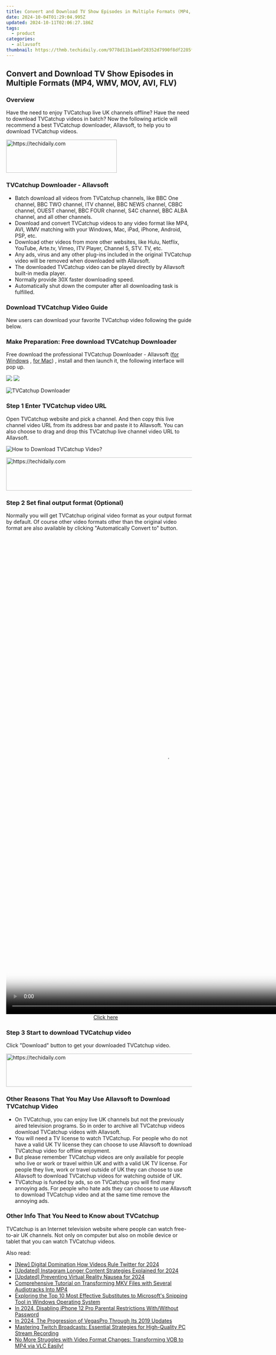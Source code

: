 ```yaml
---
title: Convert and Download TV Show Episodes in Multiple Formats (MP4, WMV, MOV, AVI, FLV)
date: 2024-10-04T01:29:04.995Z
updated: 2024-10-11T02:06:27.186Z
tags:
  - product
categories:
  - allavsoft
thumbnail: https://thmb.techidaily.com/9778d11b1aebf28352d7990f8df2285fbb44be756476ea931ead57296a8538fc.jpg
---
```


## Convert and Download TV Show Episodes in Multiple Formats (MP4, WMV, MOV, AVI, FLV)

### Overview

Have the need to enjoy TVCatchup live UK channels offline? Have the need to download TVCatchup videos in batch? Now the following article will recommend a best TVCatchup downloader, Allavsoft, to help you to download TVCatchup videos.

<!-- affiliate ads begin -->
<a href="https://aligracehair.sjv.io/c/5597632/2006928/19272" target="_top" id="2006928">
  <img src="//a.impactradius-go.com/display-ad/19272-2006928" border="0" alt="https://techidaily.com" width="300" height="90"/>
</a>
<img height="0" width="0" src="https://aligracehair.sjv.io/i/5597632/2006928/19272" style="position:absolute;visibility:hidden;" border="0" />
<!-- affiliate ads end -->

### TVCatchup Downloader - Allavsoft

* Batch download all videos from TVCatchup channels, like BBC One channel, BBC TWO channel, ITV channel, BBC NEWS channel, CBBC channel, OUEST channel, BBC FOUR channel, S4C channel, BBC ALBA channel, and all other channels.
* Download and convert TVCatchup videos to any video format like MP4, AVI, WMV matching with your Windows, Mac, iPad, iPhone, Android, PSP, etc.
* Download other videos from more other websites, like Hulu, Netflix, YouTube, Arte.tv, Vimeo, ITV Player, Channel 5, STV. TV, etc.
* Any ads, virus and any other plug-ins included in the original TVCatchup video will be removed when downloaded with Allavsoft.
* The downloaded TVCatchup video can be played directly by Allavsoft built-in media player.
* Normally provide 30X faster downloading speed.
* Automatically shut down the computer after all downloading task is fulfilled.

### Download TVCatchup Video Guide

New users can download your favorite TVCatchup video following the guide below.

### Make Preparation: Free download TVCatchup Downloader

Free download the professional TVCatchup Downloader - Allavsoft ([for Windows](https://tools.techidaily.com/allavsoft/products/) , [for Mac](https://tools.techidaily.com/allavsoft/products/)) , install and then launch it, the following interface will pop up.

[![](https://www.allavsoft.com/how-to/../images/how-to/free-download-win.jpg)](https://tools.techidaily.com/allavsoft/products/) [![](https://www.allavsoft.com/how-to/../images/how-to/free-download-mac.jpg)](https://tools.techidaily.com/allavsoft/products/)

![TVCatchup Downloader](https://www.allavsoft.com/how-to/../images/allavsoft/screen-shot-600.jpg)

### Step 1 Enter TVCatchup video URL

Open TVCatchup website and pick a channel. And then copy this live channel video URL from its address bar and paste it to Allavsoft. You can also choose to drag and drop this TVCatchup live channel video URL to Allavsoft.

![How to Download TVCatchup Video?](https://www.allavsoft.com/how-to/../images/how-to/download-rtmp-video/download-rtmp-video.jpg)

<!-- affiliate ads begin -->
<a href="https://aligracehair.sjv.io/c/5597632/1934292/19272" target="_top" id="1934292">
  <img src="//a.impactradius-go.com/display-ad/19272-1934292" border="0" alt="https://techidaily.com" width="728" height="90"/>
</a>
<img height="0" width="0" src="https://aligracehair.sjv.io/i/5597632/1934292/19272" style="position:absolute;visibility:hidden;" border="0" />
<!-- affiliate ads end -->

### Step 2 Set final output format (Optional)

Normally you will get TVCatchup original video format as your output format by default. Of course other video formats other than the original video format are also available by clicking "Automatically Convert to" button.

<!-- affiliate ads begin -->
<span id="1793213">
					<video width="864" height="1296" style="cursor:pointer"
           poster="//a.impactradius-go.com/display-clicktoplayimage/1793213.png"
           onclick="if(!this.playClicked){this.play();this.setAttribute('controls',true);this.playClicked=true;}">
	   <source src="//a.impactradius-go.com/display-ad/19135-1793213">
	   <img src="//a.impactradius-go.com/display-clicktoplayimage/1793213.png" style="border: none; height: 100%; width: 100%; object-fit: contain">
	</video>
	<div style="width:540px;text-align:center"><a href="javascript:window.open(decodeURIComponent('https%3A%2F%2Ftinyland.pxf.io%2Fc%2F5597632%2F1793213%2F19135'), '_blank');void(0);">Click here</a></div>
</span>
<img height="0" width="0" src="https://imp.pxf.io/i/5597632/1793213/19135" style="position:absolute;visibility:hidden;" border="0" />
<!-- affiliate ads end -->

### Step 3 Start to download TVCatchup video

Click "Download" button to get your downloaded TVCatchup video.

<!-- affiliate ads begin -->
<a href="https://unicoeye.pxf.io/c/5597632/2134224/18498" target="_top" id="2134224">
  <img src="//a.impactradius-go.com/display-ad/18498-2134224" border="0" alt="https://techidaily.com" width="728" height="90"/>
</a>
<img height="0" width="0" src="https://unicoeye.pxf.io/i/5597632/2134224/18498" style="position:absolute;visibility:hidden;" border="0" />
<!-- affiliate ads end -->

### Other Reasons That You May Use Allavsoft to Download TVCatchup Video

* On TVCatchup, you can enjoy live UK channels but not the previously aired television programs. So in order to archive all TVCatchup videos download TVCatchup videos with Allavsoft.
* You will need a TV license to watch TVCatchup. For people who do not have a valid UK TV license they can choose to use Allavsoft to download TVCatchup video for offline enjoyment.
* But please remember TVCatchup videos are only available for people who live or work or travel within UK and with a valid UK TV license. For people they live, work or travel outside of UK they can choose to use Allavsoft to download TVCatchup videos for watching outside of UK.
* TVCatchup is funded by ads, so on TVCatchup you will find many annoying ads. For people who hate ads they can choose to use Allavsoft to download TVCatchup video and at the same time remove the annoying ads.

### Other Info That You Need to Know about TVCatchup

TVCatchup is an Internet television website where people can watch free-to-air UK channels. Not only on computer but also on mobile device or tablet that you can watch TVCatchup videos.

<ins class="adsbygoogle"
     style="display:block"
     data-ad-format="autorelaxed"
     data-ad-client="ca-pub-7571918770474297"
     data-ad-slot="1223367746"></ins>

<ins class="adsbygoogle"
     style="display:block"
     data-ad-client="ca-pub-7571918770474297"
     data-ad-slot="8358498916"
     data-ad-format="auto"
     data-full-width-responsive="true"></ins>

<span class="atpl-alsoreadstyle">Also read:</span>
<div><ul>
<li><a href="https://twitter-videos.techidaily.com/new-digital-domination-how-videos-rule-twitter-for-2024/"><u>[New] Digital Domination How Videos Rule Twitter for 2024</u></a></li>
<li><a href="https://instagram-clips.techidaily.com/updated-instagram-longer-content-strategies-explained-for-2024/"><u>[Updated] Instagram Longer Content Strategies Explained for 2024</u></a></li>
<li><a href="https://fox-info.techidaily.com/updated-preventing-virtual-reality-nausea-for-2024/"><u>[Updated] Preventing Virtual Reality Nausea for 2024</u></a></li>
<li><a href="https://win-excellent.techidaily.com/comprehensive-tutorial-on-transforming-mkv-files-with-several-audiotracks-into-mp4/"><u>Comprehensive Tutorial on Transforming MKV Files with Several Audiotracks Into MP4</u></a></li>
<li><a href="https://win-excellent.techidaily.com/exploring-the-top-10-most-effective-substitutes-to-microsofts-snipping-tool-in-windows-operating-system/"><u>Exploring the Top 10 Most Effective Substitutes to Microsoft's Snipping Tool in Windows Operating System</u></a></li>
<li><a href="https://ios-unlock.techidaily.com/in-2024-disabling-iphone-12-pro-parental-restrictions-withwithout-password-by-drfone-ios/"><u>In 2024, Disabling iPhone 12 Pro Parental Restrictions With/Without Password</u></a></li>
<li><a href="https://some-skills.techidaily.com/in-2024-the-progression-of-vegaspro-through-its-2019-updates/"><u>In 2024, The Progression of VegasPro Through Its 2019 Updates</u></a></li>
<li><a href="https://win-excellent.techidaily.com/mastering-twitch-broadcasts-essential-strategies-for-high-quality-pc-stream-recording/"><u>Mastering Twitch Broadcasts: Essential Strategies for High-Quality PC Stream Recording</u></a></li>
<li><a href="https://win-excellent.techidaily.com/no-more-struggles-with-video-format-changes-transforming-vob-to-mp4-via-vlc-easily/"><u>No More Struggles with Video Format Changes: Transforming VOB to MP4 via VLC Easily!</u></a></li>
</ul></div>

